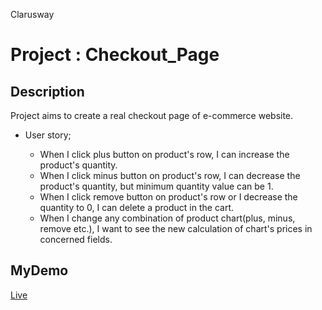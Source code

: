 <p>Clarusway<img align="right"
  src="https://secure.meetupstatic.com/photos/event/3/1/b/9/600_488352729.jpeg"  width="15px"></p>

# Project : Checkout_Page

## Description
Project aims to create a real checkout page of e-commerce website.




-  User story;

   - When I click plus button on product's row, I can increase the product's quantity.
   - When I click minus button on product's row, I can decrease the product's quantity, but minimum quantity value can be 1.
   - When I click remove button on product's row or I decrease the quantity to 0, I can delete a product in the cart.
   - When I change any combination of product chart(plus, minus, remove etc.), I want to see the new calculation of chart's prices in concerned fields.

## MyDemo
<a href="https://checkout-project-mathias.netlify.app/">Live</a>




 


